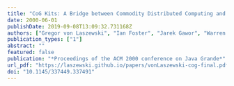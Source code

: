 ```yaml
---
title: "CoG Kits: A Bridge between Commodity Distributed Computing and High-Performance Grids"
date: 2000-06-01
publishDate: 2019-09-08T13:09:32.731168Z
authors: ["Gregor von Laszewski", "Ian Foster", "Jarek Gawor", "Warren Smith", "Steve Tuecke"]
publication_types: ["1"]
abstract: ""
featured: false
publication: "*Proceedings of the ACM 2000 conference on Java Grande*"
url_pdf: "https://laszewski.github.io/papers/vonLaszewski-cog-final.pdf"
doi: "10.1145/337449.337491"
---
```


